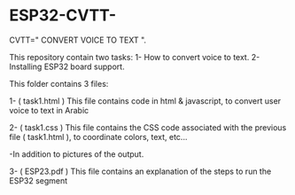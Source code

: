# ESP32-CVTT-
CVTT=" CONVERT VOICE TO TEXT ".


This repository contain two tasks: 
1- How to convert voice to text. 
2- Installing ESP32 board support.


This folder contains 3 files:

1- ( task1.html ) 
This file contains code in html & javascript, to convert user voice to text in Arabic

2- ( task1.css ) 
 This file contains the CSS code associated with the previous file ( task1.html ), to coordinate colors, text, etc...
 
-In addition to pictures of the output.

3- ( ESP23.pdf )
 This file contains an explanation of the steps to run the ESP32 segment

